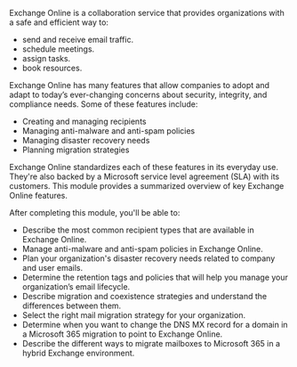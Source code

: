 Exchange Online is a collaboration service that provides organizations with a safe and efficient way to:

 -  send and receive email traffic.
 -  schedule meetings.
 -  assign tasks.
 -  book resources.

Exchange Online has many features that allow companies to adopt and adapt to today’s ever-changing concerns about security, integrity, and compliance needs. Some of these features include:

 -  Creating and managing recipients
 -  Managing anti-malware and anti-spam policies
 -  Managing disaster recovery needs
 -  Planning migration strategies

Exchange Online standardizes each of these features in its everyday use. They're also backed by a Microsoft service level agreement (SLA) with its customers. This module provides a summarized overview of key Exchange Online features.

After completing this module, you'll be able to:

 -  Describe the most common recipient types that are available in Exchange Online.
 -  Manage anti-malware and anti-spam policies in Exchange Online.
 -  Plan your organization's disaster recovery needs related to company and user emails.
 -  Determine the retention tags and policies that will help you manage your organization’s email lifecycle.
 -  Describe migration and coexistence strategies and understand the differences between them.
 -  Select the right mail migration strategy for your organization.
 -  Determine when you want to change the DNS MX record for a domain in a Microsoft 365 migration to point to Exchange Online.
 -  Describe the different ways to migrate mailboxes to Microsoft 365 in a hybrid Exchange environment.
